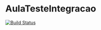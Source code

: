 # AulaTesteIntegracao

[![Build Status](https://travis-ci.org/leonardoinatel/AulaTesteIntegracao.svg?branch=master)](https://travis-ci.org/leonardoinatel/AulaTesteIntegracao)
